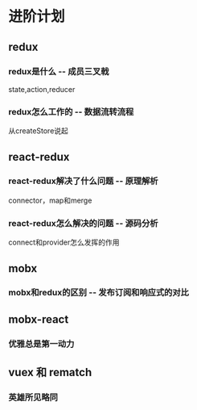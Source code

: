 # 进阶计划
## redux
### redux是什么 -- 成员三叉戟
state,action,reducer
### redux怎么工作的 -- 数据流转流程
从createStore说起
## react-redux
### react-redux解决了什么问题 -- 原理解析
connector，map和merge
### react-redux怎么解决的问题 -- 源码分析
connect和provider怎么发挥的作用
## mobx
### mobx和redux的区别 -- 发布订阅和响应式的对比
## mobx-react
### 优雅总是第一动力
## vuex 和 rematch
### 英雄所见略同
